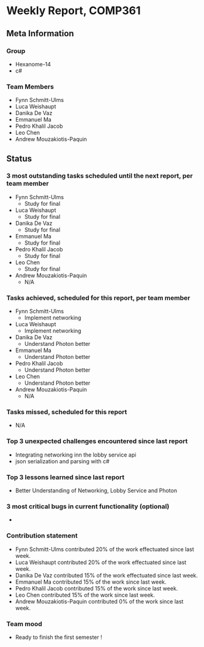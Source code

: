 # Weekly Report, COMP361

## Meta Information

### Group

 * Hexanome-14
 * c#
### Team Members

 * Fynn Schmitt-Ulms
 * Luca Weishaupt
 * Danika De Vaz
 * Emmanuel Ma
 * Pedro Khalil Jacob
 * Leo Chen
 * Andrew Mouzakiotis-Paquin

## Status

### 3 most outstanding tasks scheduled until the next report, per team member

 * Fynn Schmitt-Ulms
   * Study for final
 * Luca Weishaupt
   * Study for final
 * Danika De Vaz
   * Study for final
 * Emmanuel Ma 
   * Study for final
 * Pedro Khalil Jacob
   * Study for final
 * Leo Chen
   * Study for final
 * Andrew Mouzakiotis-Paquin
   * N/A

### Tasks achieved, scheduled for this report, per team member

 * Fynn Schmitt-Ulms
   * Implement networking
 * Luca Weishaupt
   * Implement networking
 * Danika De Vaz
   * Understand Photon better
 * Emmanuel Ma 
   * Understand Photon better
 * Pedro Khalil Jacob
   * Understand Photon better
 * Leo Chen
   * Understand Photon better
 * Andrew Mouzakiotis-Paquin
   * N/A

### Tasks missed, scheduled for this report

 * N/A

### Top 3 unexpected challenges encountered since last report

 * Integrating networking inn the lobby service api
 * json serialization and parsing with c#

### Top 3 lessons learned since last report

 * Better Understanding of Networking, Lobby Service and Photon

### 3 most critical bugs in current functionality (optional)

 * 

### Contribution statement

 * Fynn Schmitt-Ulms contributed 20% of the work effectuated since last week.
 * Luca Weishaupt contributed 20% of the work effectuated since last week.
 * Danika De Vaz contributed 15% of the work effectuated since last week.
 * Emmanuel Ma contributed 15% of the work since last week.
 * Pedro Khalil Jacob contributed 15% of the work since last week.
 * Leo Chen contributed 15% of the work since last week.
 * Andrew Mouzakiotis-Paquin contributed 0% of the work since last week.

### Team mood

 * Ready to finish the first semester !
